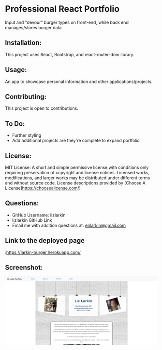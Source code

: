# Professional React Portfolio
Input and "devour" burger types on front-end, while back end manages/stores burger data

## Installation:
This project uses React, Bootstrap, and react-router-dom library.   

## Usage:
An app to showcase personal information and other applications/projects. 

## Contributing:
This project is open to contributions.

## To Do:
* Further styling 
* Add additional projects are they're complete to expand portfolio

## License:
MIT License: A short and simple permissive license with conditions only requiring preservation of copyright and license notices. Licensed works, modifications, and larger works may be distributed under different terms and without source code. License descriptions provided by [Choose A License]https://choosealicense.com/)

## Questions:
* GitHub Username: lizlarkin
* lizlarkin GitHub Link
* Email me with addition questions at: enlarkin@gmail.com

## Link to the deployed page
:https://larkin-burger.herokuapp.com/

## Screenshot: 
<img src="react-portfolio-screenshot.png">

